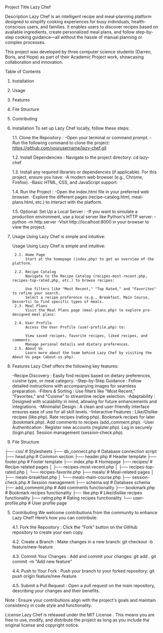 Project Title
Lazy Chef

Description
Lazy Chef is an intelligent recipe and meal-planning platform designed to simplify cooking experiences for busy individuals, health-conscious users, and families. It enables users to discover recipes based on available ingredients, create personalized meal plans, and follow step-by-step cooking guidance—all without the hassle of manual planning or complex processes. 

This project was developed by three computer science students (Darren, Boris, and Hope) as part of their Academic Project work, showcasing collaboration and innovation.

Table of Contents
1. Installation
2. Usage
3. Features
4. File Structure
5. Contributing


1. Installation
To set up Lazy Chef locally, follow these steps:

    1.1. Clone the Repository :
    -Open your terminal or command prompt.
    -Run the following command to clone the project:
    https://github.com/yourusername/lazy-chef.git

    1.2. Install Dependencies :
    Navigate to the project directory:
    cd lazy-chef

    1.3. Install any required libraries or dependencies (if applicable). For this project, ensure you have:
    -A modern web browser (e.g., Chrome, Firefox).
    -Basic HTML, CSS, and JavaScript support.

    1.4. Run the Project :
    -Open the index.html file in your preferred web browser.
    -Explore the different pages (recipe-catalog.html, meal-plans.html, etc.) to interact with the platform.

    1.5. Optional: Set Up a Local Server :
    -If you want to simulate a production environment, use a local server like Python's HTTP server:
    -python -m http.server
    -Visit http://localhost:8000 in your browser to view the project.

2. Usage
Using Lazy Chef is simple and intuitive:

    Usage
Using Lazy Chef is simple and intuitive:

        2.1. Home Page
             Start at the homepage (index.php) to get an overview of the platform.

        2.2. Recipe Catalog
             Navigate to the Recipe Catalog (recipes-most-recent.php, recipes-top-rated.php, etc.) to browse recipes:

             Use filters like "Most Recent," "Top Rated," and "Favorites" to refine your search.
             Select a recipe preference (e.g., Breakfast, Main Course, Desserts) to find specific types of meals.
        2.3. Meal Plans
             Visit the Meal Plans page (meal-plans.php) to explore pre-designed meal plans:

        2.4. User Profile
             Access the User Profile (user-profile.php) to:

             View saved recipes, favorite recipes, liked recipes, and comments.
             Manage personal details and dietary preferences.
        2.5. About Us
             Learn more about the team behind Lazy Chef by visiting the About Us page (about-us.php).

3. Features
Lazy Chef offers the following key features:

    -Recipe Discovery : Easily find recipes based on dietary preferences, cuisine type, or meal category.
    -Step-by-Step Guidance : Follow detailed instructions with accompanying images for seamless preparation.
    -Filters & Sorting : Use filters like "Most Recent," "Favorites," and "Cuisine" to streamline recipe selection.
    -Adaptability : Designed with scalability in mind, allowing for future enhancements and integrations.
    -Minimalist Design : A clean and user-friendly interface ensures ease of use for all skill levels.
    -Interactive Features :
        Like/Dislike recipes (like.php).
        Rate recipes (rating.php).
        Bookmark recipes for later (bookmark.php).
        Add comments to recipes (add_comment.php).
    -User Authentication :
        Register new accounts (register.php).
        Log in securely (login.php).
        Session management (session-check.php).

4. File Structure

├── css/               # Stylesheets
├── db_connect.php     # Database connection script
├── head.php           # Common <head> section
├── header.php         # Header template
├── footer.php         # Footer template
├── index.php          # Homepage
├── recipes/           # Recipe-related pages
│   ├── recipes-most-recent.php
│   ├── recipes-top-rated.php
│   └── recipes-favorite.php
├── meals/             # Meal-related pages
│   ├── meals-breakfast.php
│   └── meals-main-course.php
├── session-check.php  # Session management
├── schema.sql         # Database schema
├── add_comment.php    # Add comments functionality
├── bookmark.php       # Bookmark recipes functionality
├── like.php           # Like/dislike recipes functionality
├── rating.php         # Rating recipes functionality
└── user-profile.php   # User profile page


5. Contributing
We welcome contributions from the community to enhance Lazy Chef! Here’s how you can contribute:

    4.1. Fork the Repository :
    Click the "Fork" button on the GitHub repository to create your own copy.

    4.2. Create a Branch :
    Make changes in a new branch:
    git checkout -b feature/new-feature

    4.3. Commit Your Changes :
    Add and commit your changes:
    git add .
    git commit -m "Add new feature"

    4.4. Push to Your Fork :
    Push your branch to your forked repository:
    git push origin feature/new-feature

    4.5. Submit a Pull Request :
    Open a pull request on the main repository, describing your changes and their benefits.

Note : Ensure your contributions align with the project's goals and maintain consistency in code style and functionality.

License
Lazy Chef is released under the MIT License . This means you are free to use, modify, and distribute the project as long as you include the original license and copyright notice.

